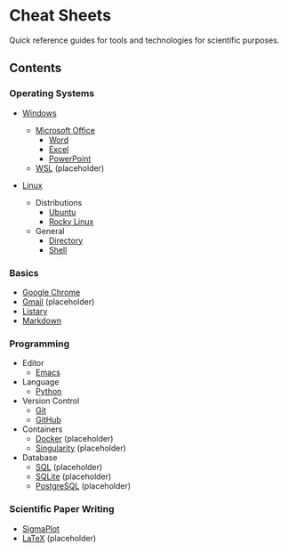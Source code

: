 # Cheat Sheets

Quick reference guides for tools and technologies for scientific purposes.

## Contents

### Operating Systems
- [Windows](./os/windows)
  - [Microsoft Office](./os/windows/ms-office)
    - [Word](./os/windows/ms-office/word.md)
    - [Excel](./os/windows/ms-office/excel.md)
    - [PowerPoint](./os/windows/ms-office/powerpoint.md)
  - [WSL](./os/windows/wsl.md) (placeholder)

- [Linux](./os/linux)
  - Distributions
    - [Ubuntu](./os/linux/distro/ubuntu.md)
    - [Rocky Linux](./os/linux/distro/rocky-linux.md)
  - General
    - [Directory](./os/linux/general/directory.md)
    - [Shell](./os/linux/general/shell.md)

### Basics
- [Google Chrome](./basics/chrome.md)
- [Gmail](./basics/gmail.md) (placeholder)
- [Listary](./basics/listary.md)
- [Markdown](./basics/markdown.md)

### Programming 
- Editor
  - [Emacs](./programming/emacs.md)
- Language
  - [Python](./programming/python.md)
- Version Control
  - [Git](./programming/git.md)
  - [GitHub](./programming/github.md)
- Containers
  - [Docker](./programming/container/docker.md) (placeholder)
  - [Singularity](./programming/container/singularity.md) (placeholder)
- Database
  - [SQL](./programming/sql.md) (placeholder)
  - [SQLite](./programming/sqlite.md) (placeholder)
  - [PostgreSQL](./database/postgresql.md) (placeholder)

### Scientific Paper Writing
- [SigmaPlot](./scientific-paper-writing/sigmaplot.md)
- [LaTeX](./scientific-paper-writing/latex.md) (placeholder)
